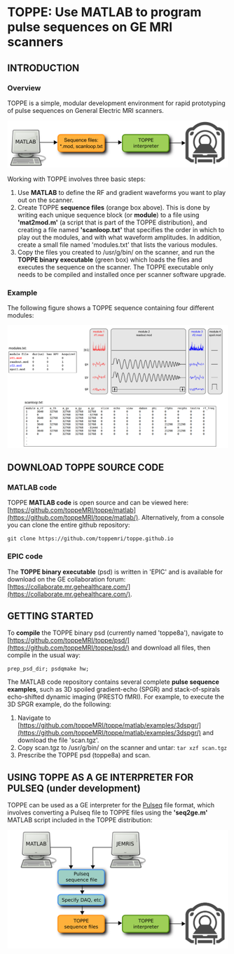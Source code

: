 # TOPPE: Use MATLAB to program pulse sequences on GE MRI scanners


## INTRODUCTION


### Overview

TOPPE is a simple, modular development environment for rapid prototyping of pulse sequences on General Electric MRI scanners.

![TOPPE workflow](/figs/workflow.png)

Working with TOPPE involves three basic steps:

1. Use **MATLAB** to define the RF and gradient waveforms you want to play out on the scanner.
1. Create TOPPE **sequence files** (orange box above). This is done by writing each unique sequence block (or **module**) to a file using **'mat2mod.m'** (a script that is part of the TOPPE distribution), and creating a file named **'scanloop.txt'** that specifies the order in which to play out the modules, and with what waveform amplitudes. In addition, create a small file named 'modules.txt' that lists the various modules.
1. Copy the files you created to /usr/g/bin/ on the scanner, and run the **TOPPE binary executable** (green box) which loads the files and executes the sequence on the scanner.
The TOPPE executable only needs to be compiled and installed once per scanner software upgrade.


### Example 

The following figure shows a TOPPE sequence containing four different modules:

![TOPPE files](/figs/files.png)



## DOWNLOAD TOPPE SOURCE CODE


### MATLAB code

TOPPE **MATLAB code** is open source and can be viewed here: [https://github.com/toppeMRI/toppe/matlab](https://github.com/toppeMRI/toppe/matlab/).
Alternatively, from a console you can clone the entire github repository:

```
git clone https://github.com/toppemri/toppe.github.io
```

### EPIC code

The **TOPPE binary executable** (psd) is written in 'EPIC' and is available for download on the GE collaboration forum: [https://collaborate.mr.gehealthcare.com/](https://collaborate.mr.gehealthcare.com/).


## GETTING STARTED

To **compile** the TOPPE binary psd (currently named 'toppe8a'), navigate to [https://github.com/toppeMRI/toppe/psd/](https://github.com/toppeMRI/toppe/psd/) and download all files, then compile in the usual way:
```
prep_psd_dir; psdqmake hw;
```

The MATLAB code repository contains several complete **pulse sequence examples**, such as 3D spoiled gradient-echo (SPGR) and stack-of-spirals echo-shifted dynamic imaging (PRESTO fMRI).
For example, to execute the 3D SPGR example, do the following:

1. Navigate to [https://github.com/toppeMRI/toppe/matlab/examples/3dspgr/](https://github.com/toppeMRI/toppe/matlab/examples/3dspgr/) and download the file 'scan.tgz'.
2. Copy scan.tgz to /usr/g/bin/ on the scanner and untar: ```tar xzf scan.tgz```
3. Prescribe the TOPPE psd (toppe8a) and scan.



## USING TOPPE AS A GE INTERPRETER FOR PULSEQ (under development)

TOPPE can be used as a GE interpreter for the [Pulseq](https://pulseq.github.io) file format, which involves converting a Pulseq file to TOPPE files using the **'seq2ge.m'** MATLAB script included in the TOPPE distribution:

![TOPPE files](/figs/pulseq.png)


